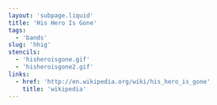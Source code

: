 ```yaml
---
layout: 'subpage.liquid'
title: 'His Hero Is Gone'
tags:
  - 'bands'
slug: 'hhig'
stencils:
  - 'hisheroisgone.gif'
  - 'hisheroisgone2.gif'
links:
  - href: 'http://en.wikipedia.org/wiki/his_hero_is_gone'
    title: 'wikipedia'
---
```

